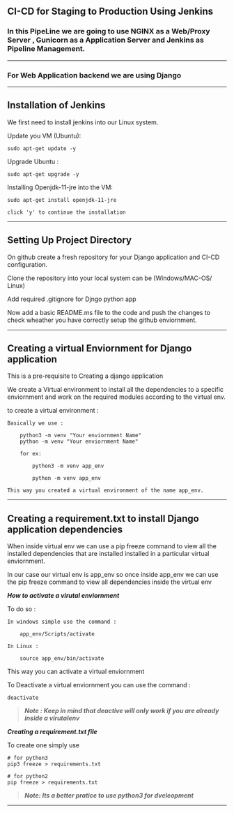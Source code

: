 ## CI-CD for Staging to Production Using Jenkins


### In this PipeLine we are going to  use NGINX as a Web/Proxy Server , Gunicorn as a Application Server and Jenkins as Pipeline Management.
---

### For Web Application backend we are using Django 

---

## Installation of Jenkins 

We first need to install jenkins into our Linux system. 

Update you VM (Ubuntu):

    sudo apt-get update -y

Upgrade Ubuntu :

    sudo apt-get upgrade -y 

Installing Openjdk-11-jre into the VM:

    sudo apt-get install openjdk-11-jre

    click 'y' to continue the installation 
---

## Setting Up Project Directory 

On github create a fresh repository for your Django application and CI-CD configuration.

Clone the repository into your local system can be (Windows/MAC-OS/ Linux)

Add required .gitignore for Djngo python app

Now add a basic README.ms file to the code and push the changes to check wheather you have correctly setup the github enviornment.

---

## Creating a virtual Enviornment for Django application 

This is a pre-requisite to Creating a django application 

We create a Virtual environment to install all the dependencies to a specific enviornment and work on the required modules according to the virtual env.

to create a virtual environment :

    Basically we use :

        python3 -m venv "Your enviornment Name"
        python -m venv "Your enviornment Name"

        for ex:
            
            python3 -m venv app_env

            python -m venv app_env

    This way you created a virtual environment of the name app_env.

---

## Creating a requirement.txt to install Django application dependencies

When inside virtual env we can use a pip freeze command to view all the installed dependencies that are installed installed in a particular virtual enviornment.

In our case our virtual env is app_env so once inside app_env we can use the pip freeze command to view all dependencies inside the virtual env 

***How to activate a virutal enviornment***

To do so :

    In windows simple use the command :

        app_env/Scripts/activate 

    In Linux :

        source app_env/bin/activate

This way you can activate a virtual enviornment 

To Deactivate a virtual enviornment you can use the command :

    deactivate

>***Note : Keep in mind that deactive will only work if you are already inside a virutalenv***

***Creating a requirement.txt file***

To create one simply use 

    # for python3
    pip3 freeze > requirements.txt

    # for python2
    pip freeze > requirements.txt

>***Note: Its a better pratice to use python3 for dveleopment***

---

